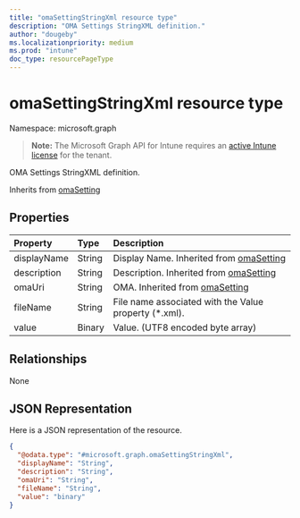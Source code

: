 ```yaml
---
title: "omaSettingStringXml resource type"
description: "OMA Settings StringXML definition."
author: "dougeby"
ms.localizationpriority: medium
ms.prod: "intune"
doc_type: resourcePageType
---
```


# omaSettingStringXml resource type

Namespace: microsoft.graph

> **Note:** The Microsoft Graph API for Intune requires an [active Intune license](https://go.microsoft.com/fwlink/?linkid=839381) for the tenant.

OMA Settings StringXML definition.


Inherits from [omaSetting](../resources/intune-deviceconfig-omasetting.md)

## Properties
|Property|Type|Description|
|:---|:---|:---|
|displayName|String|Display Name. Inherited from [omaSetting](../resources/intune-deviceconfig-omasetting.md)|
|description|String|Description. Inherited from [omaSetting](../resources/intune-deviceconfig-omasetting.md)|
|omaUri|String|OMA. Inherited from [omaSetting](../resources/intune-deviceconfig-omasetting.md)|
|fileName|String|File name associated with the Value property (*.xml).|
|value|Binary|Value. (UTF8 encoded byte array)|

## Relationships
None

## JSON Representation
Here is a JSON representation of the resource.
<!-- {
  "blockType": "resource",
  "@odata.type": "microsoft.graph.omaSettingStringXml"
}
-->
``` json
{
  "@odata.type": "#microsoft.graph.omaSettingStringXml",
  "displayName": "String",
  "description": "String",
  "omaUri": "String",
  "fileName": "String",
  "value": "binary"
}
```




